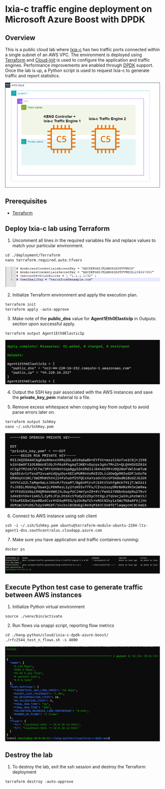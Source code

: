 # Ixia-c traffic engine deployment on Microsoft Azure Boost with DPDK

## Overview
This is a public cloud lab where [Ixia-c](https://github.com/open-traffic-generator/ixia-c) has two traffic ports connected within a single subnet of an AWS VPC.
The environment is deployed using [Terraform](https://www.terraform.io/) and [Cloud-Init](https://cloud-init.io/) is used to configure the application and traffic engines.
Performance improvements are enabled through [DPDK](https://www.dpdk.org/) support.
Once the lab is up, a Python script is used to request Ixia-c to generate traffic and report statistics.

![Diagram](./images/diagram.png)

## Prerequisites

* [Terraform](https://www.terraform.io/)

## Deploy Ixia-c lab using Terraform

1. Uncomment all lines in the required variables file and replace values to match your particular environment.

```
cd ./deployment/Terraform
nano terraform.required.auto.tfvars
```

![Variables](./images/variables.png)

2. Initialize Terraform environment and apply the execution plan.
 
```
terraform init
terraform apply -auto-approve
```

3. Make note of the **public_dns** value for **Agent1Eth0ElasticIp** in Outputs: section upon successful apply.

```
terraform output Agent1Eth0ElasticIp
```

![Outputs](./images/outputs.png)

4. Output the SSH key pair associated with the AWS instances and save the **private_key_pem** material to a file.

5. Remove excess whitespace when copying key from output to avoid parse errors later on.

```
terraform output SshKey
nano ~/.ssh/SshKey.pem
```

![Ssh](./images/ssh.png)

6. Connect to AWS instance using ssh client 

```
ssh -i ~/.ssh/SshKey.pem ubuntu@terraform-module-ubuntu-2204-lts-agent1-dns.southcentralus.cloudapp.azure.com
```

7. Make sure you have application and traffic containers running:

```
docker ps
```

![Docker](./images/docker.png)

## Execute Python test case to generate traffic between AWS instances

1. Initialize Python virtual environment

```
source ./venv/bin/activate
```

2. Run flows via snappi script, reporting flow metrics

```
cd ./keng-python/cloud/ixia-c-dpdk-azure-boost/
./rfc2544_test_n_flows.sh -s 4000
```

![Results](./images/results.png)

## Destroy the lab

1. To destroy the lab, exit the ssh session and destroy the Terraform deployment

```
terraform destroy -auto-approve
```